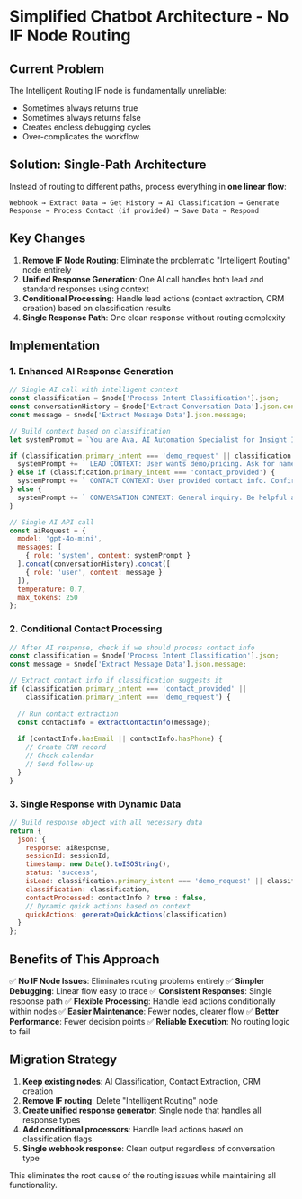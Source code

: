 # Simplified Chatbot Architecture - No IF Node Routing

## Current Problem
The Intelligent Routing IF node is fundamentally unreliable:
- Sometimes always returns true
- Sometimes always returns false  
- Creates endless debugging cycles
- Over-complicates the workflow

## Solution: Single-Path Architecture

Instead of routing to different paths, process everything in **one linear flow**:

```
Webhook → Extract Data → Get History → AI Classification → Generate Response → Process Contact (if provided) → Save Data → Respond
```

## Key Changes

1. **Remove IF Node Routing**: Eliminate the problematic "Intelligent Routing" node entirely
2. **Unified Response Generation**: One AI call handles both lead and standard responses using context
3. **Conditional Processing**: Handle lead actions (contact extraction, CRM creation) based on classification results
4. **Single Response Path**: One clean response without routing complexity

## Implementation

### 1. Enhanced AI Response Generation
```javascript
// Single AI call with intelligent context
const classification = $node['Process Intent Classification'].json;
const conversationHistory = $node['Extract Conversation Data'].json.conversationHistory || [];
const message = $node['Extract Message Data'].json.message;

// Build context based on classification
let systemPrompt = `You are Ava, AI Automation Specialist for Insight Intelligence.`;

if (classification.primary_intent === 'demo_request' || classification.lead_quality === 'hot') {
  systemPrompt += ` LEAD CONTEXT: User wants demo/pricing. Ask for name, email, phone and business type to schedule. Emphasize 15-min demo showing $58K+ savings.`;
} else if (classification.primary_intent === 'contact_provided') {
  systemPrompt += ` CONTACT CONTEXT: User provided contact info. Confirm details and next steps for demo scheduling.`;
} else {
  systemPrompt += ` CONVERSATION CONTEXT: General inquiry. Be helpful and guide toward demo if appropriate.`;
}

// Single AI API call
const aiRequest = {
  model: 'gpt-4o-mini',
  messages: [
    { role: 'system', content: systemPrompt }
  ].concat(conversationHistory).concat([
    { role: 'user', content: message }
  ]),
  temperature: 0.7,
  max_tokens: 250
};
```

### 2. Conditional Contact Processing
```javascript
// After AI response, check if we should process contact info
const classification = $node['Process Intent Classification'].json;
const message = $node['Extract Message Data'].json.message;

// Extract contact info if classification suggests it
if (classification.primary_intent === 'contact_provided' || 
    classification.primary_intent === 'demo_request') {
  
  // Run contact extraction
  const contactInfo = extractContactInfo(message);
  
  if (contactInfo.hasEmail || contactInfo.hasPhone) {
    // Create CRM record
    // Check calendar
    // Send follow-up
  }
}
```

### 3. Single Response with Dynamic Data
```javascript
// Build response object with all necessary data
return {
  json: {
    response: aiResponse,
    sessionId: sessionId,
    timestamp: new Date().toISOString(),
    status: 'success',
    isLead: classification.primary_intent === 'demo_request' || classification.lead_quality === 'hot',
    classification: classification,
    contactProcessed: contactInfo ? true : false,
    // Dynamic quick actions based on context
    quickActions: generateQuickActions(classification)
  }
};
```

## Benefits of This Approach

✅ **No IF Node Issues**: Eliminates routing problems entirely
✅ **Simpler Debugging**: Linear flow easy to trace
✅ **Consistent Responses**: Single response path 
✅ **Flexible Processing**: Handle lead actions conditionally within nodes
✅ **Easier Maintenance**: Fewer nodes, clearer flow
✅ **Better Performance**: Fewer decision points
✅ **Reliable Execution**: No routing logic to fail

## Migration Strategy

1. **Keep existing nodes**: AI Classification, Contact Extraction, CRM creation
2. **Remove IF routing**: Delete "Intelligent Routing" node 
3. **Create unified response generator**: Single node that handles all response types
4. **Add conditional processors**: Handle lead actions based on classification flags
5. **Single webhook response**: Clean output regardless of conversation type

This eliminates the root cause of the routing issues while maintaining all functionality.
